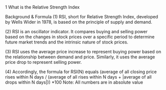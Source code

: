 1 What is the Relative Strength Index

Background & Formula
(1) RSI, short for Relative Strength Index, developed by Wells Wider in 1978, is based on the principle of supply and demand. 

(2) RSI  is an oscillator indicator. It compares buying and selling power based on the changes in stock prices over a specific period to determine future market trends and the intrinsic nature of stock prices. 

(3) RSI uses the average price increase to represent buying power based on the relationship between demand and price. Similarly, it uses the average price drop to represent selling power.

(4) Accordingly, the formula for RSI(N) equals (average of all closing price rises within N days / (average of all rises within N days + |average of all drops within N days|)) *100
Note: All numbers are in absolute value

